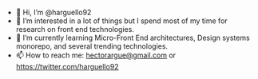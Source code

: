 - 👋 Hi, I’m @harguello92
- 👀 I’m interested in a lot of things but I spend most of my time for research on front end technologies.
- 🌱 I’m currently learning Micro-Front End architectures, Design systems monorepo, and several trending technologies.
- 📫 How to reach me: hectorargue@gmail.com or https://twitter.com/harguello92

<!---
harguello92/harguello92 is a ✨ special ✨ repository because its `README.md` (this file) appears on your GitHub profile.
You can click the Preview link to take a look at your changes.
--->
